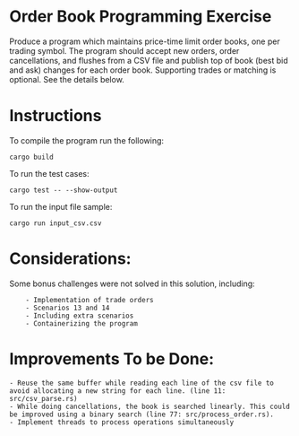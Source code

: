 # Order Book Programming Exercise

Produce a program which maintains price-time limit order books, one per trading symbol. The program
should accept new orders, order cancellations, and flushes from a CSV file and publish top of book (best bid
and ask) changes for each order book. Supporting trades or matching is optional. See the details below.

# Instructions

To compile the program run the following:

```
cargo build
```
To run the test cases:

```
cargo test -- --show-output
```

To run the input file sample:

```
cargo run input_csv.csv
```

# Considerations:

Some bonus challenges were not solved in this solution, including:
```
    - Implementation of trade orders 
    - Scenarios 13 and 14
    - Including extra scenarios
    - Containerizing the program
```
    
    
# Improvements To be Done:
    - Reuse the same buffer while reading each line of the csv file to avoid allocating a new string for each line. (line 11: src/csv_parse.rs)
    - While doing cancellations, the book is searched linearly. This could be improved using a binary search (line 77: src/process_order.rs).
    - Implement threads to process operations simultaneously
